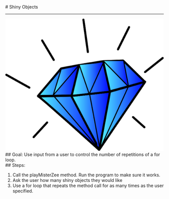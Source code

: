 
 <div id="recipeLeftColumn">
  # Shiny Objects
  <hr/>
  <img src="./shinyObjets.png"/>
  <div id="recipeGoal">
   ## Goal:
   Use input from a user to control the number of repetitions of a for loop.
  </div>
 </div>
 <div id="recipeRightColumn">
  <div id="recipeSteps">
   ## Steps:
   <ol id="stepList">
    <li>
     Call the playMisterZee method. Run the program to make sure it works.
    </li>
    <li>
     Ask the user how many shiny objects they would like
    </li>
    <li>
     Use a for loop that repeats the method call for as many times as the user specified.
    </li>
   </ol>
  </div>
 </div>

